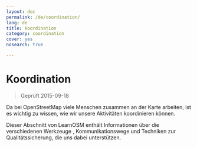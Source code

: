 ```yaml
---
layout: doc
permalink: /de/coordination/
lang: de
title: Koordination
category: coordination
cover: yes
nosearch: true

---
```


Koordination
============

> Geprüft 2015-09-18

Da bei OpenStreetMap viele Menschen zusammen an der Karte arbeiten, ist es wichtig zu wissen, wie wir unsere Aktivitäten koordinieren können.

Dieser Abschnitt von LearnOSM enthält Informationen über die verschiedenen Werkzeuge , Kommunikationswege und Techniken zur Qualitätssicherung, die uns dabei unterstützen.